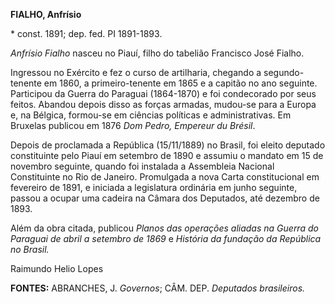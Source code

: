 **FIALHO, Anfrísio**

\* const. 1891; dep. fed. PI 1891-1893.

*Anfrísio Fialho* nasceu no Piauí, filho do tabelião Francisco José
Fialho.

Ingressou no Exército e fez o curso de artilharia, chegando a
segundo-tenente em 1860, a primeiro-tenente em 1865 e a capitão no ano
seguinte. Participou da Guerra do Paraguai (1864-1870) e foi condecorado
por seus feitos. Abandou depois disso as forças armadas, mudou-se para a
Europa e, na Bélgica, formou-se em ciências políticas e administrativas.
Em Bruxelas publicou em 1876 *Dom Pedro, Empereur du Brésil*.

Depois de proclamada a República (15/11/1889) no Brasil, foi eleito
deputado constituinte pelo Piauí em setembro de 1890 e assumiu o mandato
em 15 de novembro seguinte, quando foi instalada a Assembleia Nacional
Constituinte no Rio de Janeiro. Promulgada a nova Carta constitucional
em fevereiro de 1891, e iniciada a legislatura ordinária em junho
seguinte, passou a ocupar uma cadeira na Câmara dos Deputados, até
dezembro de 1893.

Além da obra citada, publicou *Planos das operações aliadas na Guerra do
Paraguai de abril a setembro de 1869* e *História da fundação da
República no Brasil.*

Raimundo Helio Lopes

**FONTES:** ABRANCHES, J. *Governos*; CÂM. DEP. *Deputados brasileiros.*
